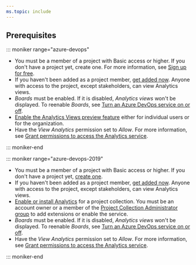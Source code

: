 ```yaml
---
ms.topic: include
---
```


<a id="prerequisites"> </a>

## Prerequisites

::: moniker range="azure-devops"

- You must be a member of a project with Basic access or higher. If you don't have a project yet, create one. For more information, see [Sign up for free](/azure/devops/user-guide/sign-up-invite-teammates).
- If you haven't been added as a project member, [get added now](/azure/devops/organizations/accounts/add-organization-users). Anyone with access to the project, except stakeholders, can view Analytics views.
- _Boards_ must be enabled. If it is disabled, _Analytics views_ won't be displayed. To reenable _Boards_, see [Turn an Azure DevOps service on or off](/azure/devops/organizations/settings/set-services).
- [Enable the Analytics Views preview feature](/azure/devops/project/navigation/preview-features) either for individual users or for the organization.
- Have the _View Analytics_ permission set to _Allow_. For more information, see [Grant permissions to access the Analytics service](/azure/devops/report/powerbi/analytics-security).

::: moniker-end

::: moniker range="azure-devops-2019"

- You must be a member of a project with Basic access or higher. If you don't have a project yet, [create one](/azure/devops/organizations/projects/create-project).
- If you haven't been added as a project member, [get added now](/azure/devops/organizations/security/add-users-team-project). Anyone with access to the project, except stakeholders, can view Analytics views.
- [Enable or install Analytics](/azure/devops/report/dashboards/analytics-extension) for a project collection. You must be an account owner or a member of the [Project Collection Administrator group](/azure/devops/organizations/security/set-project-collection-level-permissions) to add extensions or enable the service.
- _Boards_ must be enabled. If it is disabled, _Analytics views_ won't be displayed. To reenable _Boards_, see [Turn an Azure DevOps service on or off](/azure/devops/organizations/settings/set-services).
- Have the _View Analytics_ permission set to _Allow_. For more information, see [Grant permissions to access the Analytics service](/azure/devops/report/powerbi/analytics-security).

::: moniker-end
